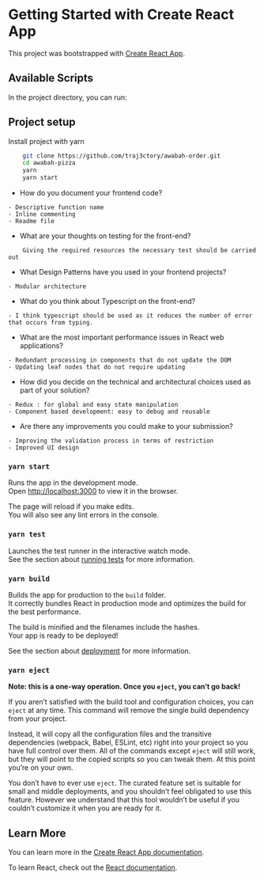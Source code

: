 # Getting Started with Create React App

This project was bootstrapped with [Create React App](https://github.com/facebook/create-react-app).

## Available Scripts

In the project directory, you can run:

## Project setup

Install project with yarn

```bash
    git clone https://github.com/traj3ctory/awabah-order.git
    cd awabah-pizza
    yarn
    yarn start
```

- How do you document your frontend code?
```
- Descriptive function name
- Inline commenting
- Readme file

```
- What are your thoughts on testing for the front-end?
```
    Giving the required resources the necessary test should be carried out
```
- What Design Patterns have you used in your frontend projects?
```
- Modular architecture
```
- What do you think about Typescript on the front-end?
```
- I think typescript should be used as it reduces the number of error that occurs from typing. 
```
- What are the most important performance issues in React web applications?
```
- Redundant processing in components that do not update the DOM
- Updating leaf nodes that do not require updating
```
- How did you decide on the technical and architectural choices used as part of your solution?
```
- Redux : for global and easy state manipulation
- Component based development: easy to debug and reusable
```
- Are there any improvements you could make to your submission?
```
- Improving the validation process in terms of restriction
- Improved UI design
```

### `yarn start`

Runs the app in the development mode.\
Open [http://localhost:3000](http://localhost:3000) to view it in the browser.

The page will reload if you make edits.\
You will also see any lint errors in the console.

### `yarn test`

Launches the test runner in the interactive watch mode.\
See the section about [running tests](https://facebook.github.io/create-react-app/docs/running-tests) for more information.

### `yarn build`

Builds the app for production to the `build` folder.\
It correctly bundles React in production mode and optimizes the build for the best performance.

The build is minified and the filenames include the hashes.\
Your app is ready to be deployed!

See the section about [deployment](https://facebook.github.io/create-react-app/docs/deployment) for more information.

### `yarn eject`

**Note: this is a one-way operation. Once you `eject`, you can’t go back!**

If you aren’t satisfied with the build tool and configuration choices, you can `eject` at any time. This command will remove the single build dependency from your project.

Instead, it will copy all the configuration files and the transitive dependencies (webpack, Babel, ESLint, etc) right into your project so you have full control over them. All of the commands except `eject` will still work, but they will point to the copied scripts so you can tweak them. At this point you’re on your own.

You don’t have to ever use `eject`. The curated feature set is suitable for small and middle deployments, and you shouldn’t feel obligated to use this feature. However we understand that this tool wouldn’t be useful if you couldn’t customize it when you are ready for it.

## Learn More

You can learn more in the [Create React App documentation](https://facebook.github.io/create-react-app/docs/getting-started).

To learn React, check out the [React documentation](https://reactjs.org/).
